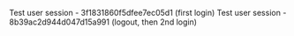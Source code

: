 Test user session - 3f1831860f5dfee7ec05d1 (first login)
Test user session - 8b39ac2d944d047d15a991 (logout, then 2nd login)